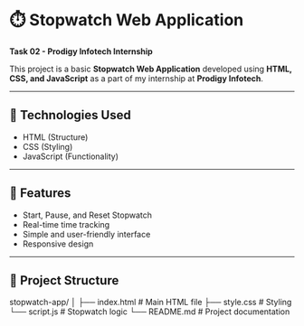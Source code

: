 # ⏱️ Stopwatch Web Application

**Task 02 - Prodigy Infotech Internship**

This project is a basic **Stopwatch Web Application** developed using **HTML, CSS, and JavaScript** as a part of my internship at **Prodigy Infotech**.

---

## 🔧 Technologies Used

- HTML (Structure)
- CSS (Styling)
- JavaScript (Functionality)

---

## 🚀 Features

- Start, Pause, and Reset Stopwatch
- Real-time time tracking
- Simple and user-friendly interface
- Responsive design

---

## 📁 Project Structure
stopwatch-app/
│
├── index.html # Main HTML file
├── style.css # Styling
└── script.js # Stopwatch logic
└── README.md # Project documentation
